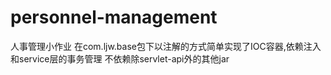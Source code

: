 # personnel-management
人事管理小作业
在com.ljw.base包下以注解的方式简单实现了IOC容器,依赖注入和service层的事务管理
不依赖除servlet-api外的其他jar
